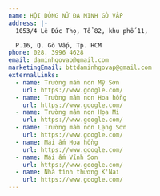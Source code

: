 ```yaml
---
name: HỘI DÒNG NỮ ĐA MINH GÒ VẤP
address: |-
  1053/4 Lê Đức Thọ, Tổ 82, khu phố 11,

  P.16, Q. Gò Vấp, Tp. HCM
phone: 028. 3996 4628
email: daminhgovap@gmail.com
marketingEmail: bttdaminhgovap@gmail.com
externalLinks:
  - name: Trường mầm non Mỹ Sơn
    url: https://www.google.com/
  - name: Trường mầm non Hoa hồng
    url: https://www.google.com/
  - name: Trường mầm non Họa Mi
    url: https://www.google.com/
  - name: Trường mầm non Lạng Sơn
    url: https://www.google.com/
  - name: Mái ấm Hoa hồng
    url: https://www.google.com/
  - name: Mái ấm Vĩnh Sơn
    url: https://www.google.com/
  - name: Nhà tình thương K'Nai
    url: https://www.google.com/
---
```

